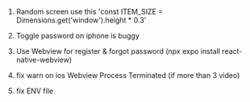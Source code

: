 1. Random screen use this 'const ITEM_SIZE = Dimensions.get('window').height \* 0.3'

2. Toggle password on iphone is buggy

3. Use Webview for register & forgot password (npx expo install react-native-webview)

4. fix warn on ios Webview Process Terminated (if more than 3 video)

5. fix ENV file 
